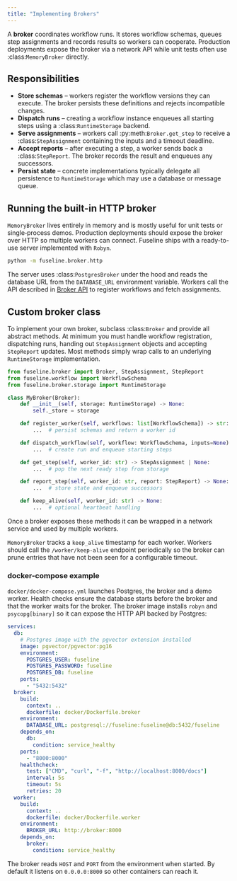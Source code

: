 ```yaml
---
title: "Implementing Brokers"
---
```


A **broker** coordinates workflow runs. It stores workflow schemas,
queues step assignments and records results so workers can cooperate.
Production deployments expose the broker via a network API while unit
tests often use :class:`MemoryBroker` directly.

## Responsibilities

- **Store schemas** – workers register the workflow versions they can
  execute. The broker persists these definitions and rejects incompatible
  changes.
- **Dispatch runs** – creating a workflow instance enqueues all starting
  steps using a :class:`RuntimeStorage` backend.
- **Serve assignments** – workers call :py:meth:`Broker.get_step` to
  receive a :class:`StepAssignment` containing the inputs and a timeout
  deadline.
- **Accept reports** – after executing a step, a worker sends back a
  :class:`StepReport`. The broker records the result and enqueues any
  successors.
- **Persist state** – concrete implementations typically delegate all
  persistence to ``RuntimeStorage`` which may use a database or message
  queue.

## Running the built-in HTTP broker

``MemoryBroker`` lives entirely in memory and is mostly useful for unit
tests or single‑process demos. Production deployments should expose the
broker over HTTP so multiple workers can connect. Fuseline ships with a
ready-to-use server implemented with `Robyn`.

```bash
python -m fuseline.broker.http
```

The server uses :class:`PostgresBroker` under the hood and reads the
database URL from the ``DATABASE_URL`` environment variable. Workers call
the API described in [Broker API](broker-api.md) to register workflows and
fetch assignments.

## Custom broker class

To implement your own broker, subclass :class:`Broker` and provide all
abstract methods. At minimum you must handle workflow registration,
dispatching runs, handing out ``StepAssignment`` objects and accepting
``StepReport`` updates. Most methods simply wrap calls to an underlying
``RuntimeStorage`` implementation.

```python
from fuseline.broker import Broker, StepAssignment, StepReport
from fuseline.workflow import WorkflowSchema
from fuseline.broker.storage import RuntimeStorage

class MyBroker(Broker):
    def __init__(self, storage: RuntimeStorage) -> None:
        self._store = storage

    def register_worker(self, workflows: list[WorkflowSchema]) -> str:
        ...  # persist schemas and return a worker id

    def dispatch_workflow(self, workflow: WorkflowSchema, inputs=None) -> str:
        ...  # create run and enqueue starting steps

    def get_step(self, worker_id: str) -> StepAssignment | None:
        ...  # pop the next ready step from storage

    def report_step(self, worker_id: str, report: StepReport) -> None:
        ...  # store state and enqueue successors

    def keep_alive(self, worker_id: str) -> None:
        ...  # optional heartbeat handling
```

Once a broker exposes these methods it can be wrapped in a network
service and used by multiple workers.

``MemoryBroker`` tracks a ``keep_alive`` timestamp for each worker.
Workers should call the ``/worker/keep-alive`` endpoint periodically so
the broker can prune entries that have not been seen for a configurable
timeout.

### docker-compose example

``docker/docker-compose.yml`` launches Postgres, the broker and a demo
worker. Health checks ensure the database starts before the broker and that
the worker waits for the broker. The broker image installs ``robyn`` and
``psycopg[binary]`` so it can expose the HTTP API backed by Postgres:

```yaml
services:
  db:
    # Postgres image with the pgvector extension installed
    image: pgvector/pgvector:pg16
    environment:
      POSTGRES_USER: fuseline
      POSTGRES_PASSWORD: fuseline
      POSTGRES_DB: fuseline
    ports:
      - "5432:5432"
  broker:
    build:
      context: ..
      dockerfile: docker/Dockerfile.broker
    environment:
      DATABASE_URL: postgresql://fuseline:fuseline@db:5432/fuseline
    depends_on:
      db:
        condition: service_healthy
    ports:
      - "8000:8000"
    healthcheck:
      test: ["CMD", "curl", "-f", "http://localhost:8000/docs"]
      interval: 5s
      timeout: 5s
      retries: 20
  worker:
    build:
      context: ..
      dockerfile: docker/Dockerfile.worker
    environment:
      BROKER_URL: http://broker:8000
    depends_on:
      broker:
        condition: service_healthy
```

The broker reads ``HOST`` and ``PORT`` from the environment when started.
By default it listens on ``0.0.0.0:8000`` so other containers can reach it.
